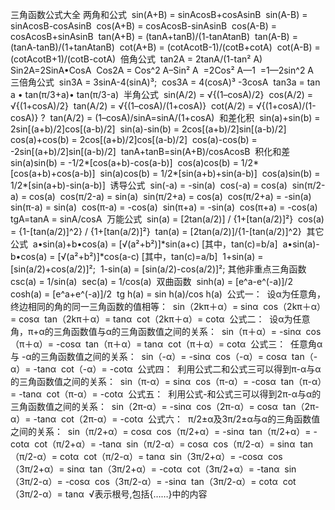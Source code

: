 三角函数公式大全
两角和公式 
sin(A+B) = sinAcosB+cosAsinB 
sin(A-B) = sinAcosB-cosAsinB 
cos(A+B) = cosAcosB-sinAsinB 
cos(A-B) = cosAcosB+sinAsinB 
tan(A+B) = (tanA+tanB)/(1-tanAtanB) 
tan(A-B) = (tanA-tanB)/(1+tanAtanB) 
cot(A+B) = (cotAcotB-1)/(cotB+cotA) 
cot(A-B) = (cotAcotB+1)/(cotB-cotA) 
倍角公式 
tan2A = 2tanA/(1-tan² A) 
Sin2A=2SinA•CosA 
Cos2A = Cos^2 A–Sin² A 
=2Cos² A—1 
=1—2sin^2 A 
三倍角公式 
sin3A = 3sinA-4(sinA)³; 
cos3A = 4(cosA)³ -3cosA 
tan3a = tan a • tan(π/3+a)• tan(π/3-a) 
半角公式 
sin(A/2) = √{(1–cosA)/2} 
cos(A/2) = √{(1+cosA)/2} 
tan(A/2) = √{(1–cosA)/(1+cosA)} 
cot(A/2) = √{(1+cosA)/(1-cosA)} ? 
tan(A/2) = (1–cosA)/sinA=sinA/(1+cosA) 
和差化积 
sin(a)+sin(b) = 2sin[(a+b)/2]cos[(a-b)/2] 
sin(a)-sin(b) = 2cos[(a+b)/2]sin[(a-b)/2] 
cos(a)+cos(b) = 2cos[(a+b)/2]cos[(a-b)/2] 
cos(a)-cos(b) = -2sin[(a+b)/2]sin[(a-b)/2] 
tanA+tanB=sin(A+B)/cosAcosB 
积化和差 
sin(a)sin(b) = -1/2*[cos(a+b)-cos(a-b)] 
cos(a)cos(b) = 1/2*[cos(a+b)+cos(a-b)] 
sin(a)cos(b) = 1/2*[sin(a+b)+sin(a-b)] 
cos(a)sin(b) = 1/2*[sin(a+b)-sin(a-b)] 
诱导公式 
sin(-a) = -sin(a) 
cos(-a) = cos(a) 
sin(π/2-a) = cos(a) 
cos(π/2-a) = sin(a) 
sin(π/2+a) = cos(a) 
cos(π/2+a) = -sin(a) 
sin(π-a) = sin(a) 
cos(π-a) = -cos(a) 
sin(π+a) = -sin(a) 
cos(π+a) = -cos(a) 
tgA=tanA = sinA/cosA 
万能公式 
sin(a) = [2tan(a/2)] / {1+[tan(a/2)]²} 
cos(a) = {1-[tan(a/2)]^2} / {1+[tan(a/2)]²} 
tan(a) = [2tan(a/2)]/{1-[tan(a/2)]^2} 
其它公式 
a•sin(a)+b•cos(a) = [√(a²+b²)]*sin(a+c) [其中，tan(c)=b/a] 
a•sin(a)-b•cos(a) = [√(a²+b²)]*cos(a-c) [其中，tan(c)=a/b] 
1+sin(a) = [sin(a/2)+cos(a/2)]²; 
1-sin(a) = [sin(a/2)-cos(a/2)]²;
其他非重点三角函数 
csc(a) = 1/sin(a) 
sec(a) = 1/cos(a) 
双曲函数 
sinh(a) = [e^a-e^(-a)]/2 
cosh(a) = [e^a+e^(-a)]/2 
tg h(a) = sin h(a)/cos h(a) 
公式一： 
设α为任意角，终边相同的角的同一三角函数的值相等： 
sin（2kπ＋α）= sinα 
cos（2kπ＋α）= cosα 
tan（2kπ＋α）= tanα 
cot（2kπ＋α）= cotα 
公式二： 
设α为任意角，π+α的三角函数值与α的三角函数值之间的关系： 
sin（π＋α）= -sinα 
cos（π＋α）= -cosα 
tan（π＋α）= tanα 
cot（π＋α）= cotα 
公式三： 
任意角α与 -α的三角函数值之间的关系： 
sin（-α）= -sinα 
cos（-α）= cosα 
tan（-α）= -tanα 
cot（-α）= -cotα 
公式四： 
利用公式二和公式三可以得到π-α与α的三角函数值之间的关系： 
sin（π-α）= sinα 
cos（π-α）= -cosα 
tan（π-α）= -tanα 
cot（π-α）= -cotα 
公式五： 
利用公式-和公式三可以得到2π-α与α的三角函数值之间的关系： 
sin（2π-α）= -sinα 
cos（2π-α）= cosα 
tan（2π-α）= -tanα 
cot（2π-α）= -cotα 
公式六： 
π/2±α及3π/2±α与α的三角函数值之间的关系： 
sin（π/2+α）= cosα 
cos（π/2+α）= -sinα 
tan（π/2+α）= -cotα 
cot（π/2+α）= -tanα 
sin（π/2-α）= cosα 
cos（π/2-α）= sinα 
tan（π/2-α）= cotα 
cot（π/2-α）= tanα 
sin（3π/2+α）= -cosα 
cos（3π/2+α）= sinα 
tan（3π/2+α）= -cotα 
cot（3π/2+α）= -tanα 
sin（3π/2-α）= -cosα 
cos（3π/2-α）= -sinα 
tan（3π/2-α）= cotα 
cot（3π/2-α）= tanα 
√表示根号,包括{……}中的内容

